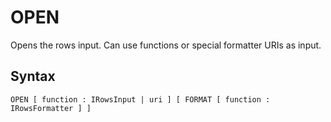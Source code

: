 # OPEN

Opens the rows input. Can use functions or special formatter URIs as input.

## Syntax

```
OPEN [ function : IRowsInput | uri ] [ FORMAT [ function : IRowsFormatter ] ]
```
